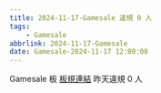 ```yaml
---
title: 2024-11-17-Gamesale 違規 0 人
tags:
    - Gamesale
abbrlink: 2024-11-17-Gamesale
date: Gamesale-2024-11-17 12:00:00
---
```

Gamesale 板 [板規連結](https://www.ptt.cc/bbs/Gossiping/M.1637425085.A.07D.html)
昨天違規 0 人
